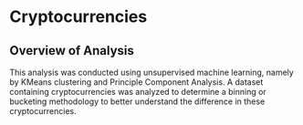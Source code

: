 # Cryptocurrencies

## Overview of Analysis

This analysis was conducted using unsupervised machine learning, namely by KMeans clustering and Principle Component Analysis. A dataset containing cryptocurrencies was analyzed to determine a binning or bucketing methodology to better understand the difference in these cryptocurrencies.
